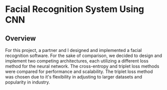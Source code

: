 # Facial Recognition System Using CNN
## Overview
For this project, a partner and I designed and implemented a facial recognition software. For the sake of comparison, we decided to design and implement two competing architectures, each utilizing a different loss method for the neural network. The cross-entropy and triplet loss methods were compared for performance and scalability. The triplet loss method was chosen due to it's flexibility in adjusting to larger datasets and popularity in industry.
